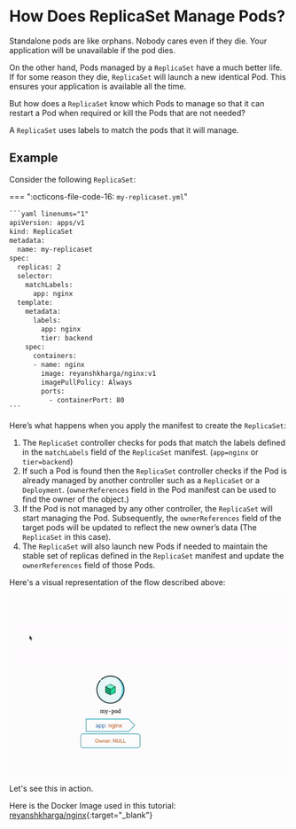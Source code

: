 # How Does ReplicaSet Manage Pods?

Standalone pods are like orphans. Nobody cares even if they die. Your application will be unavailable if the pod dies.

On the other hand, Pods managed by a `ReplicaSet` have a much better life. If for some reason they die, `ReplicaSet` will launch a new identical Pod. This ensures your application is available all the time.

But how does a `ReplicaSet` know which Pods to manage so that it can restart a Pod when required or kill the Pods that are not needed?

A `ReplicaSet` uses labels to match the pods that it will manage.

## Example

Consider the following `ReplicaSet`:

=== ":octicons-file-code-16: `my-replicaset.yml`"

    ```yaml linenums="1"
    apiVersion: apps/v1
    kind: ReplicaSet
    metadata:
      name: my-replicaset
    spec:
      replicas: 2
      selector:
        matchLabels:
          app: nginx
      template:
        metadata:
          labels:
            app: nginx
            tier: backend
        spec:
          containers:
          - name: nginx
            image: reyanshkharga/nginx:v1
            imagePullPolicy: Always
            ports:
              - containerPort: 80
    ```


Here’s what happens when you apply the manifest to create the `ReplicaSet`:

1. The `ReplicaSet` controller checks for pods that match the labels defined in the `matchLabels` field of the `ReplicaSet` manifest. (`app=nginx` or `tier=backend`)
2. If such a Pod is found then the `ReplicaSet` controller checks if the Pod is already managed by another controller such as a `ReplicaSet` or a `Deployment`. (`ownerReferences` field in the Pod manifest can be used to find the owner of the object.)
3. If the Pod is not managed by any other controller, the `ReplicaSet` will start managing the Pod. Subsequently, the `ownerReferences` field of the target pods will be updated to reflect the new owner’s data (The `ReplicaSet` in this case).
4. The `ReplicaSet` will also launch new Pods if needed to maintain the stable set of replicas defined in the `ReplicaSet` manifest and update the `ownerReferences` field of those Pods.

Here's a visual representation of the flow described above:

<p align="left">
    <img src="../../../..//assets/eks-course-images/replicaset/how-does-replicaset-manage-pods.gif" alt="How Does ReplicaSet Mange Pods?" />
</p>

Let's see this in action.

Here is the Docker Image used in this tutorial: [reyanshkharga/nginx]{:target="_blank"}





<!-- Hyperlinks -->
[reyanshkharga/nginx]: https://hub.docker.com/r/reyanshkharga/nginx